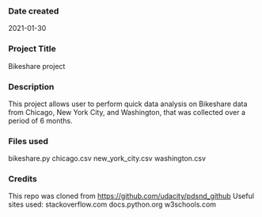 ### Date created
2021-01-30

### Project Title
Bikeshare project

### Description
This project allows user to perform quick data analysis on Bikeshare data from Chicago, New York City, and Washington, that was collected over a period of 6 months.

### Files used
bikeshare.py
chicago.csv
new_york_city.csv
washington.csv

### Credits
This repo was cloned from https://github.com/udacity/pdsnd_github
Useful sites used:
stackoverflow.com
docs.python.org
w3schools.com
